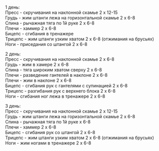 <p>
1 день:<br/>
Пресс - скручивания на наклонной скамье 2 х 12-15<br/>
Грудь - жим штанги лежа на горизонтальной скамье 2 х 6-8<br/>
Спина - рычажная тяга по 1й руке 2 х 6-8<br/>
Плечи - хаммер 2 х 6-8<br/>
Бицепс - сгибания в тренажере<br/>
Трицепс - жим штанги узким хватом 2 х 6-8 (отжимания на брусьях)<br/>
Ноги - приседания со штангой 2 х 6-8<br/>

2 день:<br />
Пресс - скручивания на наклонной скамье 2 х 6-8<br/>
Грудь - жим в хамере 2 х 6-8<br/>
Спина - тяга широким хватом сверху 2 х 6-8<br/>
Плечи - разведение гантелей в наклоне 2 х 6-8<br/>
Плечи - жим в наклоне 2 х 6-8<br/>
Бицепс - сгибания рук с гантелями с супинацией 2 х 6-8<br/>
Трицепс - разгибания рук с верхнего блока 2 х 6-8<br/>
Ноги - сгибания ног лежа в тренажере 2 х 6-8<br/>

3 день:<br/>
Пресс - скручивания на наклонной скамье 2 х 12-15<br/>
Грудь - жим штанги лежа на горизонтальной скамье 2 х 6-8<br/>
Спина - рычажная тяга по 1й руке х 6-8<br/>
Плечи - хаммер 2 х 6-8<br/>
Бицепс - сгибания рук со штангой 2 х 6-8<br/>
Трицепс - жим штанги узким хватом 2 х 6-8 (отжимания на брусьях)<br/>
Ноги - жим ногами в тренажере 2 х 6-8<br/>
</p>